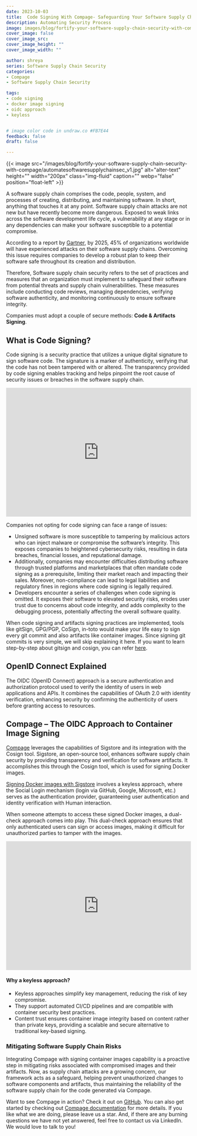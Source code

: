 ```yaml
---
date: 2023-10-03
title:  Code Signing With Compage- Safeguarding Your Software Supply Chain from Threats
description: Automating Security Process
image: images/blog/fortify-your-software-supply-chain-security-with-compage/automatesoftwaresupplychainsec.jpg
cover_image: false
cover_image_src: 
cover_image_height: ""
cover_image_width: ""

author: shreya
series: Software Supply Chain Security
categories:
- Compage
- Software Supply Chain Security

tags:
- code signing
- docker image signing
- oidc approach
- keyless


# image color code in undraw.co #FB7E44
feedback: false
draft: false

---
```

{{< image src="/images/blog/fortify-your-software-supply-chain-security-with-compage/automatesoftwaresupplychainsec_v1.jpg" alt="alter-text" height="" width="200px" class="img-fluid" caption="" webp="false" position="float-left" >}}

A software supply chain comprises the code, people, system, and processes of creating, distributing, and maintaining software. In short, anything that touches it at any point. Software supply chain attacks are not new but have recently become more dangerous. Exposed to weak links across the software development life cycle, a vulnerability at any stage or in any dependencies can make your software susceptible to a potential compromise.

According to a report by [Gartner](https://www.gartner.com/en/newsroom/press-releases/2022-03-07-gartner-identifies-top-security-and-risk-management-trends-for-2022), by 2025, 45% of organizations worldwide will have experienced attacks on their software supply chains. Overcoming this issue requires companies to develop a robust plan to keep their software safe throughout its creation and distribution.

Therefore, Software supply chain security refers to the set of practices and measures that an organization must implement to safeguard their software from potential threats and supply chain vulnerabilities. These measures include conducting code reviews, managing dependencies, verifying software authenticity, and monitoring continuously to ensure software integrity.

Companies must adopt a couple of secure methods: **Code & Artifacts Signing**.

## What is Code Signing?

Code signing is a security practice that utilizes a unique digital signature to sign software code. The signature is a marker of authenticity, verifying that the code has not been tampered with or altered. The transparency provided by code signing enables tracking and helps pinpoint the root cause of security issues or breaches in the software supply chain.

<iframe src="https://www.linkedin.com/embed/feed/update/urn:li:share:7113013653993390080" height="350" width="504" frameborder="0" allowfullscreen="" title="Embedded post"></iframe>

Companies not opting for code signing can face a range of issues:

* Unsigned software is more susceptible to tampering by malicious actors who can inject malware or compromise the software’s integrity. This exposes companies to heightened cybersecurity risks, resulting in data breaches, financial losses, and reputational damage.
* Additionally, companies may encounter difficulties distributing software through trusted platforms and marketplaces that often mandate code signing as a prerequisite, limiting their market reach and impacting their sales. Moreover, non-compliance can lead to legal liabilities and regulatory fines in regions where code signing is legally required.
* Developers encounter a series of challenges when code signing is omitted. It exposes their software to elevated security risks, erodes user trust due to concerns about code integrity, and adds complexity to the debugging process, potentially affecting the overall software quality.

When code signing and artifacts signing practices are implemented, tools like gitSign, GPG/PGP, CoSign, in-toto would make your life easy to sign every git commit and also artifacts like container images. Since signing git commits is very simple, we will skip explaining it here. If you want to learn step-by-step about gitsign and cosign, you can refer [here](https://docs.sigstore.dev/signing/gitsign/).

## OpenID Connect Explained  

The OIDC (OpenID Connect) approach is a secure authentication and authorization protocol used to verify the identity of users in web applications and APIs. It combines the capabilities of OAuth 2.0 with identity verification, enhancing security by confirming the authenticity of users before granting access to resources.  

## Compage – The OIDC Approach to Container Image Signing

[Compage](https://intelops.ai/compage/) leverages the capabilities of Sigstore and its integration with the Cosign tool. Sigstore, an open-source tool, enhances software supply chain security by providing transparency and verification for software artifacts. It accomplishes this through the Cosign tool, which is used for signing Docker images.

[Signing Docker images with Sigstore](https://github.com/sigstore/cosign) involves a keyless approach, where the Social Login mechanism (login via GitHub, Google, Microsoft, etc.) serves as the authentication provider, guaranteeing user authentication and identity verification with Human interaction.

When someone attempts to access these signed Docker images, a dual-check approach comes into play. This dual-check approach ensures that only authenticated users can sign or access images, making it difficult for unauthorized parties to tamper with the images.  

<iframe src="https://www.linkedin.com/embed/feed/update/urn:li:share:7113413683707342849" height="350" width="504" frameborder="0" allowfullscreen="" title="Embedded post"></iframe>

#### Why a keyless approach?  

* Keyless approaches simplify key management, reducing the risk of key compromise.  
* They support automated CI/CD pipelines and are compatible with container security best practices.  
* Content trust ensures container image integrity based on content rather than private keys, providing a scalable and secure alternative to traditional key-based signing.

### Mitigating Software Supply Chain Risks

Integrating Compage with signing container images capability is a proactive step in mitigating risks associated with compromised images and their artifacts. Now, as supply chain attacks are a growing concern, our framework acts as a safeguard, helping prevent unauthorized changes to software components and artifacts, thus maintaining the reliability of the software supply chain for the code generated via Compage.

Want to see Compage in action? Check it out on [GitHub](https://github.com/intelops/compage). You can also get started by checking out [Compage documentation](https://docs.intelops.ai/compage/0.0.1/) for more details. If you like what we are doing, please leave us a star. And, if there are any burning questions we have not yet answered, feel free to contact us via LinkedIn. We would love to talk to you!

